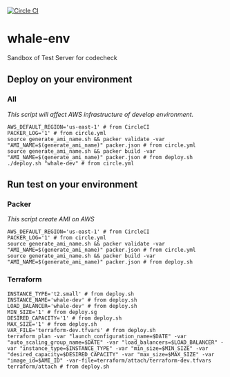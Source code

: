 [![Circle CI](https://circleci.com/gh/givery-technology/whale-env.svg?style=svg&circle-token=616e448275061bd316259148d8e22bc91e823937)](https://circleci.com/gh/givery-technology/whale-env)

# whale-env
Sandbox of Test Server for codecheck

## Deploy on your environment
### All
*This script will affect AWS infrastructure of develop environment.*
```
AWS_DEFAULT_REGION='us-east-1' # from CircleCI
PACKER_LOG='1' # from circle.yml
source generate_ami_name.sh && packer validate -var "AMI_NAME=$(generate_ami_name)" packer.json # from circle.yml
source generate_ami_name.sh && packer build -var "AMI_NAME=$(generate_ami_name)" packer.json # from deploy.sh
./deploy.sh "whale-dev" # from circle.yml
```

## Run test on your environment
### Packer
*This script create AMI on AWS*
```
AWS_DEFAULT_REGION='us-east-1' # from CircleCI
PACKER_LOG='1' # from circle.yml
source generate_ami_name.sh && packer validate -var "AMI_NAME=$(generate_ami_name)" packer.json # from circle.yml
source generate_ami_name.sh && packer build -var "AMI_NAME=$(generate_ami_name)" packer.json # from deploy.sh
```

### Terraform
```
INSTANCE_TYPE='t2.small' # from deploy.sh
INSTANCE_NAME='whale-dev' # from deploy.sh
LOAD_BALANCER='whale-dev' # from deploy.sh
MIN_SIZE='1' # from deploy.sg
DESIRED_CAPACITY='1' # from deploy.sh
MAX_SIZE='1' # from deploy.sh
VAR_FILE='terraform-dev.tfvars' # from deploy.sh
terraform plan -var "launch_configuration_name=$DATE" -var "auto_scaling_group_name=$DATE" -var "load_balancers=$LOAD_BALANCER" -var "instance_type=$INSTANCE_TYPE" -var "min_size=$MIN_SIZE" -var "desired_capacity=$DESIRED_CAPACITY" -var "max_size=$MAX_SIZE" -var "image_id=$AMI_ID" -var-file=terraform/attach/terraform-dev.tfvars terraform/attach # from deploy.sh
```
